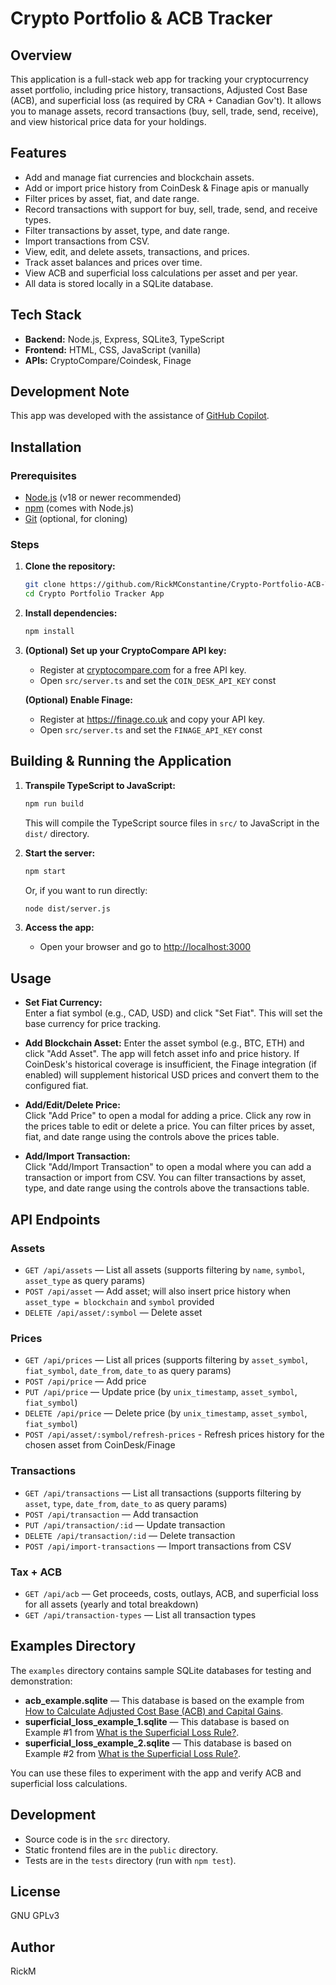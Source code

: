 # Crypto Portfolio & ACB Tracker

## Overview

This application is a full-stack web app for tracking your cryptocurrency asset portfolio, including price history, transactions, Adjusted Cost Base (ACB), and superficial loss (as required by CRA + Canadian Gov't). It allows you to manage assets, record transactions (buy, sell, trade, send, receive), and view historical price data for your holdings.

## Features

- Add and manage fiat currencies and blockchain assets.
- Add or import price history from CoinDesk & Finage apis or manually
- Filter prices by asset, fiat, and date range.
- Record transactions with support for buy, sell, trade, send, and receive types.
- Filter transactions by asset, type, and date range.
- Import transactions from CSV.
- View, edit, and delete assets, transactions, and prices.
- Track asset balances and prices over time.
- View ACB and superficial loss calculations per asset and per year.
- All data is stored locally in a SQLite database.

## Tech Stack

- **Backend:** Node.js, Express, SQLite3, TypeScript
- **Frontend:** HTML, CSS, JavaScript (vanilla)
- **APIs:** CryptoCompare/Coindesk, Finage

## Development Note

This app was developed with the assistance of [GitHub Copilot](https://github.com/features/copilot).

## Installation

### Prerequisites

- [Node.js](https://nodejs.org/) (v18 or newer recommended)
- [npm](https://www.npmjs.com/) (comes with Node.js)
- [Git](https://git-scm.com/) (optional, for cloning)

### Steps

1. **Clone the repository:**
   ```sh
   git clone https://github.com/RickMConstantine/Crypto-Portfolio-ACB-Tracker
   cd Crypto Portfolio Tracker App
   ```

2. **Install dependencies:**
   ```sh
   npm install
   ```

3. **(Optional) Set up your CryptoCompare API key:**
   - Register at [cryptocompare.com](https://cryptocompare.com) for a free API key.
   - Open `src/server.ts` and set the `COIN_DESK_API_KEY` const

   **(Optional) Enable Finage:**
   - Register at https://finage.co.uk and copy your API key.
   - Open `src/server.ts` and set the `FINAGE_API_KEY` const

## Building & Running the Application

1. **Transpile TypeScript to JavaScript:**
   ```sh
   npm run build
   ```
   This will compile the TypeScript source files in `src/` to JavaScript in the `dist/` directory.

2. **Start the server:**
   ```sh
   npm start
   ```
   Or, if you want to run directly:
   ```sh
   node dist/server.js
   ```

3. **Access the app:**
   - Open your browser and go to [http://localhost:3000](http://localhost:3000)

## Usage

- **Set Fiat Currency:**  
  Enter a fiat symbol (e.g., CAD, USD) and click "Set Fiat". This will set the base currency for price tracking.

- **Add Blockchain Asset:**
  Enter the asset symbol (e.g., BTC, ETH) and click "Add Asset". The app will fetch asset info and price history. If CoinDesk's historical coverage is insufficient, the Finage integration (if enabled) will supplement historical USD prices and convert them to the configured fiat.

- **Add/Edit/Delete Price:**  
  Click "Add Price" to open a modal for adding a price. Click any row in the prices table to edit or delete a price. You can filter prices by asset, fiat, and date range using the controls above the prices table.

- **Add/Import Transaction:**  
  Click "Add/Import Transaction" to open a modal where you can add a transaction or import from CSV. You can filter transactions by asset, type, and date range using the controls above the transactions table.

## API Endpoints

### Assets
- `GET /api/assets` — List all assets (supports filtering by `name`, `symbol`, `asset_type` as query params)
- `POST /api/asset` — Add asset; will also insert price history when `asset_type = blockchain` and `symbol` provided
- `DELETE /api/asset/:symbol` — Delete asset

### Prices
- `GET /api/prices` — List all prices (supports filtering by `asset_symbol`, `fiat_symbol`, `date_from`, `date_to` as query params)
- `POST /api/price` — Add price
- `PUT /api/price` — Update price (by `unix_timestamp`, `asset_symbol`, `fiat_symbol`)
- `DELETE /api/price` — Delete price (by `unix_timestamp`, `asset_symbol`, `fiat_symbol`)
- `POST /api/asset/:symbol/refresh-prices` - Refresh prices history for the chosen asset from CoinDesk/Finage

### Transactions
- `GET /api/transactions` — List all transactions (supports filtering by `asset`, `type`, `date_from`, `date_to` as query params)
- `POST /api/transaction` — Add transaction
- `PUT /api/transaction/:id` — Update transaction
- `DELETE /api/transaction/:id` — Delete transaction
- `POST /api/import-transactions` — Import transactions from CSV

### Tax + ACB
- `GET /api/acb` — Get proceeds, costs, outlays, ACB, and superficial loss for all assets (yearly and total breakdown)
- `GET /api/transaction-types` — List all transaction types

## Examples Directory

The `examples` directory contains sample SQLite databases for testing and demonstration:

- **acb_example.sqlite** — This database is based on the example from [How to Calculate Adjusted Cost Base (ACB) and Capital Gains](https://www.adjustedcostbase.ca/blog/how-to-calculate-adjusted-cost-base-acb-and-capital-gains/).
- **superficial_loss_example_1.sqlite** — This database is based on Example #1 from [What is the Superficial Loss Rule?](https://www.adjustedcostbase.ca/blog/what-is-the-superficial-loss-rule/).
- **superficial_loss_example_2.sqlite** — This database is based on Example #2 from [What is the Superficial Loss Rule?](https://www.adjustedcostbase.ca/blog/what-is-the-superficial-loss-rule/).

You can use these files to experiment with the app and verify ACB and superficial loss calculations.

## Development

- Source code is in the `src` directory.
- Static frontend files are in the `public` directory.
- Tests are in the `tests` directory (run with `npm test`).

## License

GNU GPLv3

## Author

RickM
